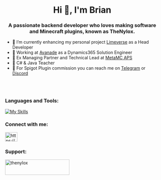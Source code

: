 <h1 align="center">Hi 👋, I'm Brian</h1>
<h3 align="center">A passionate backend developer who loves making software and Minecraft plugins, known as TheNylox.</h3>

- 🔭 I’m currently enhancing my personal project [Limeverse](https://www.limeverse.it) as a Head Developer
- 🔭 Working at [Avanade](https://www.avanade.com/it-it) as a Dynamics365 Solution Engineer
- 🔭 Ex Managing Partner and Technical Lead  at [MetaMC APS](https://www.metamc.it/)
- 🔭 C# & Java Teacher
- 🔭 For Spigot Plugin commission you can reach me on [Telegram](https://t.me/nailosc) or [Discord](https://discordapp.com/users/404237367474651137)

<br></br>

<h3 align="left">Languages and Tools:</h3>

[![My Skills](https://skillicons.dev/icons?i=cs,java,javascript,azure,dotnet,postman,debian,docker,mysql)](https://skillicons.dev) 


<h3 align="left">Connect with me:</h3>
<p align="left">
<a href="https://linkedin.com/in/https://www.linkedin.com/in/brian-lorenzo-boitano-3b2340228/" target="blank"><img align="center" src="https://raw.githubusercontent.com/rahuldkjain/github-profile-readme-generator/master/src/images/icons/Social/linked-in-alt.svg" alt="https://www.linkedin.com/in/brian-lorenzo-boitano-3b2340228/" height="30" width="40" /></a>
</p>

<h3 align="left">Support:</h3>
<p><a href="https://ko-fi.com/thenylox"> <img align="left" src="https://cdn.ko-fi.com/cdn/kofi3.png?v=3" height="50" width="210" alt="thenylox" /></a></p><br><br>

